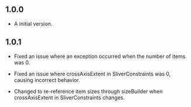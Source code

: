 ## 1.0.0
- A initial version.

## 1.0.1
- Fixed an issue where an exception occurred when the number of items was 0.

- Fixed an issue where crossAxisExtent in SliverConstraints was 0, causing incorrect behavior.

- Changed to re-reference item sizes through sizeBuilder when crossAxisExtent in SliverConstraints changes.